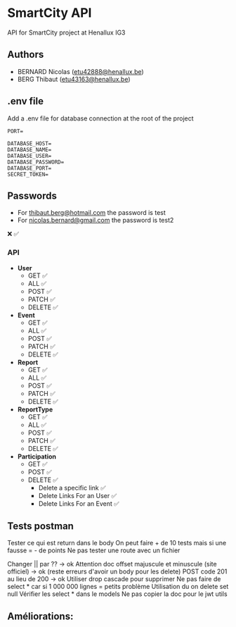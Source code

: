 # SmartCity API
API for SmartCity project at Henallux IG3

## Authors
- BERNARD Nicolas (etu42888@henallux.be)
- BERG Thibaut (etu43163@henallux.be)

## .env file
Add a .env file for database connection at the root of the project

```
PORT=

DATABASE_HOST=
DATABASE_NAME=
DATABASE_USER=
DATABASE_PASSWORD=
DATABASE_PORT=
SECRET_TOKEN=
```

## Passwords
- For thibaut.berg@hotmail.com the password is test
- For nicolas.bernard@gmail.com the password is test2

❌ ✅
### API
- **User**
    - GET ✅
    - ALL ✅
    - POST ✅
    - PATCH ✅
    - DELETE ✅
- **Event**
    - GET ✅
    - ALL ✅
    - POST ✅
    - PATCH ✅
    - DELETE ✅
- **Report**
    - GET ✅
    - ALL ✅
    - POST ✅
    - PATCH ✅
    - DELETE ✅
- **ReportType**
    - GET ✅
    - ALL ✅
    - POST ✅
    - PATCH ✅
    - DELETE ✅
- **Participation**
  - GET ✅
  - POST ✅
  - DELETE ✅
    - Delete a specific link ✅
    - Delete Links For an User ✅
    - Delete Links For an Event ✅

## Tests postman
Tester ce qui est return dans le body
On peut faire + de 10 tests mais si une fausse = - de points
Ne pas tester une route avec un fichier



Changer || par ?? -> ok
Attention doc offset majuscule et minuscule (site officiel) -> ok (reste erreurs d'avoir un body pour les delete)
POST code 201 au lieu de 200 -> ok
Utiliser drop cascade pour supprimer
Ne pas faire de select * car si 1 000 000 lignes = petits problème
Utilisation du on delete set null
Vérifier les select * dans le models
Ne pas copier la doc pour le jwt utils

## Améliorations:
